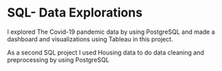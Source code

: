 # SQL- Data Explorations 
I explored The Covid-19 pandemic data by using PostgreSQL and made a dashboard and visualizations using Tableau in this project.

As a second SQL project I used Housing data to do data cleaning and preprocessing by using PostgreSQL
